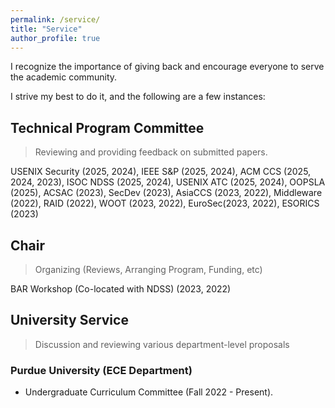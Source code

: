 ```yaml
---
permalink: /service/
title: "Service"
author_profile: true
---
```


I recognize the importance of giving back and encourage everyone to serve the academic community.

I strive my best to do it, and the following are a few instances:

## Technical Program Committee

> Reviewing and providing feedback on submitted papers.

USENIX Security (2025, 2024), IEEE S&P (2025, 2024), ACM CCS (2025, 2024, 2023), ISOC NDSS (2025, 2024), USENIX ATC (2025, 2024), OOPSLA (2025), ACSAC (2023), SecDev (2023), AsiaCCS (2023, 2022), Middleware (2022), RAID (2022), WOOT (2023, 2022), EuroSec(2023, 2022), ESORICS (2023)

## Chair

> Organizing (Reviews, Arranging Program, Funding, etc)

BAR Workshop (Co-located with NDSS) (2023, 2022)

## University Service

> Discussion and reviewing various department-level proposals

### Purdue University (ECE Department)

* Undergraduate Curriculum Committee (Fall 2022 - Present).



